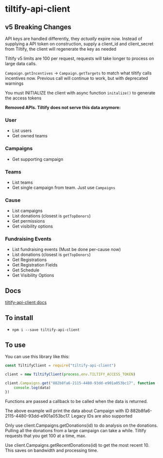 # tiltify-api-client

## v5 Breaking Changes

API keys are handled differently, they *actually* expire now. Instead of supplying a API token on construction, supply a client_id and client_secret from Tiltify, the client will regenerate the key as needed

Tiltify v5 limits are 100 per request, requests will take longer to process on large data calls.

`Campaign.getIncentives` -> `Campaign.getTargets` to match what tiltify calls incentives now. Previous call will continue to work, but with deprecated warnings

You must INITIALIZE the client with async function `initalize()` to generate the access tokens

**Removed APIs. Tiltify does not serve this data anymore:**
### User
* List users
* Get owned teams
### Campaigns
* Get supporting campaign
### Teams
* List teams
* Get single campaign from team. Just use `Campaigns`
### Cause
* List campaigns
* List donations (closest is `getTopDonors`)
* Get permissions
* Get visibility options
### Fundraising Events
* List fundraising events (Must be done per-cause now)
* List donations (closest is `getTopDonors`)
* Get Registrations
* Get Registration Fields
* Get Schedule
* Get Visibility Options

## Docs
[tiltify-api-client docs](https://daniellockard.github.io/tiltify-api-client/)

## To install
* `npm i --save tiltify-api-client`

## To use

You can use this library like this:

```javascript
const TiltifyClient = require("tiltify-api-client")

client = new TiltifyClient(process.env.TILTIFY_ACCESS_TOKEN)

client.Campaigns.get("882b8fa6-2115-4480-93dd-e901a053bc17", function (data) {
    console.log(data)
})
```

Functions are passed a callback to be called when the data is returned.

The above example will print the data about Campaign with ID 882b8fa6-2115-4480-93dd-e901a053bc17. Legacy IDs are also supported

Only use client.Campaigns.getDonations(id) to do analysis on the donations. Pulling all the donations from a large campaign can take a while. Tiltify requests that you get 100 at a time, max.

Use client.Campaigns.getRecentDonations(id) to get the most recent 10. This saves on bandwidth and processing time.
